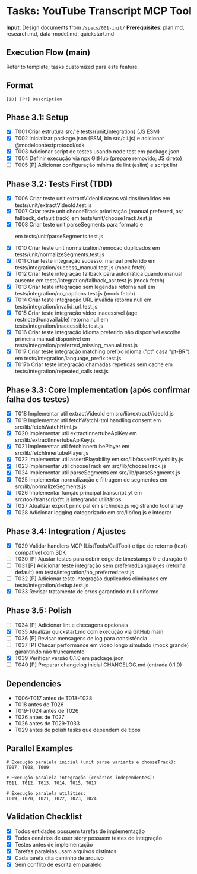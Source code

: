 # Tasks: YouTube Transcript MCP Tool

**Input**: Design documents from `/specs/001-init/`
**Prerequisites**: plan.md, research.md, data-model.md, quickstart.md

## Execution Flow (main)
Refer to template; tasks customized para este feature.

## Format
`[ID] [P?] Description`

## Phase 3.1: Setup
- [x] T001 Criar estrutura src/ e tests/{unit,integration} (JS ESM)
- [x] T002 Inicializar package.json (ESM, bin src/cli.js) e adicionar @modelcontextprotocol/sdk
- [x] T003 Adicionar script de testes usando node:test em package.json
- [x] T004 Definir execução via npx GitHub (prepare removido; JS direto)
- [ ] T005 [P] Adicionar configuração mínima de lint (eslint) e script lint

## Phase 3.2: Tests First (TDD)
- [x] T006 Criar teste unit extractVideoId casos válidos/invalidos em tests/unit/extractVideoId.test.js
- [x] T007 Criar teste unit chooseTrack priorização (manual preferred, asr fallback, default track) em tests/unit/chooseTrack.test.js
- [x] T008 Criar teste unit parseSegments para formato <transcript><text> e <timedtext><body><p> em tests/unit/parseSegments.test.js
- [x] T010 Criar teste unit normalization/remocao duplicados em tests/unit/normalizeSegments.test.js
- [x] T011 Criar teste integração sucesso: manual preferido em tests/integration/success_manual.test.js (mock fetch)
- [x] T012 Criar teste integração fallback para automática quando manual ausente em tests/integration/fallback_asr.test.js (mock fetch)
- [x] T013 Criar teste integração sem legendas retorna null em tests/integration/no_captions.test.js (mock fetch)
- [x] T014 Criar teste integração URL inválida retorna null em tests/integration/invalid_url.test.js
- [x] T015 Criar teste integração vídeo inacessível (age restricted/unavailable) retorna null em tests/integration/inaccessible.test.js
- [x] T016 Criar teste integração idioma preferido não disponível escolhe primeira manual disponível em tests/integration/preferred_missing_manual.test.js
- [x] T017 Criar teste integração matching prefixo idioma ("pt" casa "pt-BR") em tests/integration/language_prefix.test.js
- [x] T017b Criar teste integração chamadas repetidas sem cache em tests/integration/repeated_calls.test.js

## Phase 3.3: Core Implementation (após confirmar falha dos testes)
- [x] T018 Implementar util extractVideoId em src/lib/extractVideoId.js
- [x] T019 Implementar util fetchWatchHtml handling consent em src/lib/fetchWatchHtml.js
- [x] T020 Implementar util extractInnertubeApiKey em src/lib/extractInnertubeApiKey.js
- [x] T021 Implementar util fetchInnertubePlayer em src/lib/fetchInnertubePlayer.js
- [x] T022 Implementar util assertPlayability em src/lib/assertPlayability.js
- [x] T023 Implementar util chooseTrack em src/lib/chooseTrack.js
- [x] T024 Implementar util parseSegments em src/lib/parseSegments.js
- [x] T025 Implementar normalização e filtragem de segmentos em src/lib/normalizeSegments.js
- [x] T026 Implementar função principal transcript_yt em src/tool/transcriptYt.js integrando utilitários
- [x] T027 Atualizar export principal em src/index.js registrando tool array
- [x] T028 Adicionar logging categorizado em src/lib/log.js e integrar

## Phase 3.4: Integration / Ajustes
- [x] T029 Validar handlers MCP (ListTools/CallTool) e tipo de retorno (text) compatível com SDK
- [ ] T030 [P] Ajustar testes para cobrir edge de timestamps 0 e duração 0
- [ ] T031 [P] Adicionar teste integração sem preferredLanguages (retorna default) em tests/integration/no_preferred.test.js
- [ ] T032 [P] Adicionar teste integração duplicados eliminados em tests/integration/dedup.test.js
- [x] T033 Revisar tratamento de erros garantindo null uniforme

## Phase 3.5: Polish
- [ ] T034 [P] Adicionar lint e checagens opcionais
- [x] T035 Atualizar quickstart.md com execução via GitHub main
- [ ] T036 [P] Revisar mensagens de log para consistência
- [ ] T037 [P] Checar performance em vídeo longo simulado (mock grande) garantindo não truncamento
- [x] T039 Verificar versão 0.1.0 em package.json
- [ ] T040 [P] Preparar changelog inicial CHANGELOG.md (entrada 0.1.0)

## Dependencies
- T006-T017 antes de T018-T028
- T018 antes de T026
- T019-T024 antes de T026
- T026 antes de T027
- T026 antes de T029-T033
- T029 antes de polish tasks que dependem de tipos

## Parallel Examples
```
# Execução paralela inicial (unit parse variants e chooseTrack):
T007, T008, T009

# Execução paralela integração (cenários independentes):
T011, T012, T013, T014, T015, T017

# Execução paralela utilities:
T019, T020, T021, T022, T023, T024
```

## Validation Checklist
- [x] Todos entidades possuem tarefas de implementação
- [x] Todos cenários de user story possuem testes de integração
- [x] Testes antes de implementação
- [x] Tarefas paralelas usam arquivos distintos
- [x] Cada tarefa cita caminho de arquivo
- [x] Sem conflito de escrita em paralelo
